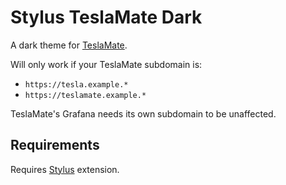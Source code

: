 # Stylus TeslaMate Dark
A dark theme for [TeslaMate](https://github.com/adriankumpf/teslamate).

Will only work if your TeslaMate subdomain is:

* `https://tesla.example.*`
* `https://teslamate.example.*`

TeslaMate's Grafana needs its own subdomain to be unaffected.

## Requirements
Requires [Stylus](https://github.com/stylus/stylus) extension.
